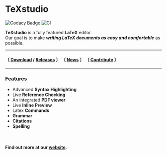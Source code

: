 
[Codacy Badge]: https://app.codacy.com/project/badge/Grade/892de515e8c54a7a99bd836743c4510c
[Codacy TeXstudio]: https://www.codacy.com/gh/texstudio-org/texstudio/dashboard?utm_source=github.com&amp;utm_medium=referral&amp;utm_content=texstudio-org/texstudio&amp;utm_campaign=Badge_Grade

[CI]: https://github.com/texstudio-org/texstudio/workflows/CI/badge.svg

[website]: http://www.texstudio.org

[Download]: https://www.texstudio.org/#download
[Releases]: https://github.com/texstudio-org/texstudio/releases/
[News]: https://www.texstudio.org/#news
[Contribute]: https://github.com/texstudio-org/texstudio/wiki/Contribute


# TeXstudio
[![Codacy Badge]][Codacy TeXstudio] ![CI]

**TeXstudio** is a fully featured **LaTeX** editor.<br>
Our goal is to make ***writing LaTeX documents as easy and comfortable*** as possible.

---
#### 〔 [Download] / [Releases] 〕 〔 [News] 〕 〔 [Contribute] 〕
---


### Features
- Advanced **Syntax Highlighting**
- Live **Reference Checking**
- An integrated **PDF viewer**
- Live **Inline Preview**
- Latex **Commands**
- **Grammar**
- **Citations**
- **Spelling**

<br>

#### Find out more at our [website].
